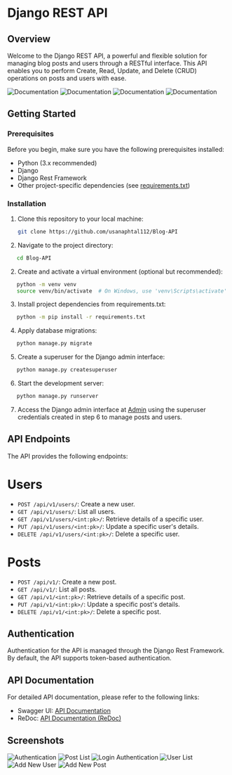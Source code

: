 # Django REST API

## Overview

Welcome to the Django REST API, a powerful and flexible solution for managing blog posts and users through a RESTful interface. This API enables you to perform Create, Read, Update, and Delete (CRUD) operations on posts and users with ease.

![Documentation](Documentation/Screenshot_2.png)
![Documentation](Documentation/Screenshot_3.png)
![Documentation](Documentation/Screenshot_4.png)
![Documentation](Documentation/Screenshot_5.png)

## Getting Started

### Prerequisites

Before you begin, make sure you have the following prerequisites installed:

- Python (3.x recommended)
- Django
- Django Rest Framework
- Other project-specific dependencies (see [requirements.txt](requirements.txt))

### Installation

1. Clone this repository to your local machine:

   ```bash
   git clone https://github.com/usanaphtal112/Blog-API
   ```

1. Navigate to the project directory:

```bash
   cd Blog-API
```

2. Create and activate a virtual environment (optional but recommended):

```bash
   python -m venv venv
   source venv/bin/activate  # On Windows, use 'venv\Scripts\activate'
```

3. Install project dependencies from requirements.txt:

```bash
   python -m pip install -r requirements.txt
```

4. Apply database migrations:

```bash
   python manage.py migrate
```

5. Create a superuser for the Django admin interface:

```bash
   python manage.py createsuperuser
```

6. Start the development server:

```bash
   python manage.py runserver
```

7. Access the Django admin interface at [Admin](http://localhost:8000/admin/) using the superuser credentials created in step 6 to manage posts and users.

## API Endpoints

The API provides the following endpoints:

# Users

- `POST /api/v1/users/`: Create a new user.
- `GET /api/v1/users/`: List all users.
- `GET /api/v1/users/<int:pk>/`: Retrieve details of a specific user.
- `PUT /api/v1/users/<int:pk>/`: Update a specific user's details.
- `DELETE /api/v1/users/<int:pk>/`: Delete a specific user.

# Posts

- `POST /api/v1/`: Create a new post.
- `GET /api/v1/`: List all posts.
- `GET /api/v1/<int:pk>/`: Retrieve details of a specific post.
- `PUT /api/v1/<int:pk>/`: Update a specific post's details.
- `DELETE /api/v1/<int:pk>/`: Delete a specific post.

## Authentication

Authentication for the API is managed through the Django Rest Framework. By default, the API supports token-based authentication.

## API Documentation

For detailed API documentation, please refer to the following links:

- Swagger UI: [API Documentation](http://localhost:8000/api/schema/swagger-ui/)
- ReDoc: [API Documentation (ReDoc)](http://localhost:8000/api/schema/)

## Screenshots

![Authentication](Documentation/Screenshot_0.png)
![Post List](Documentation/Screenshot_1.png)
![Login Authentication](Documentation/Screenshot_6.png)
![User List](Documentation/Screenshot_7.png)
![Add New User](Documentation/Screenshot_8.png)
![Add New Post](Documentation/Screenshot_9.png)
